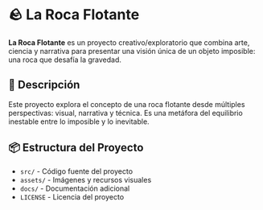 # 🪨 La Roca Flotante

**La Roca Flotante** es un proyecto creativo/exploratorio que combina arte, ciencia y narrativa para presentar una visión única de un objeto imposible: una roca que desafía la gravedad.

## 🌌 Descripción

Este proyecto explora el concepto de una roca flotante desde múltiples perspectivas: visual, narrativa y técnica. Es una metáfora del equilibrio inestable entre lo imposible y lo inevitable.

## 📦 Estructura del Proyecto

- `src/` - Código fuente del proyecto
- `assets/` - Imágenes y recursos visuales
- `docs/` - Documentación adicional
- `LICENSE` - Licencia del proyecto




